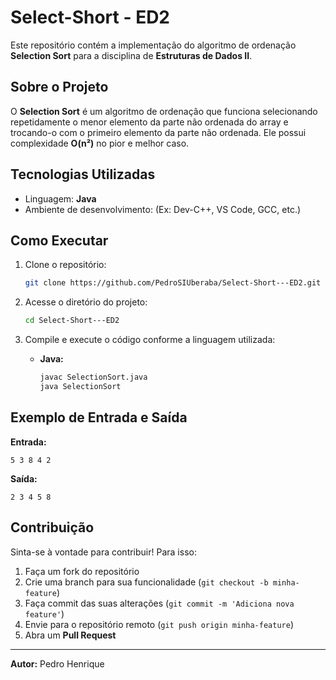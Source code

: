 # Select-Short - ED2

Este repositório contém a implementação do algoritmo de ordenação **Selection Sort** para a disciplina de **Estruturas de Dados II**.

## Sobre o Projeto

O **Selection Sort** é um algoritmo de ordenação que funciona selecionando repetidamente o menor elemento da parte não ordenada do array e trocando-o com o primeiro elemento da parte não ordenada. Ele possui complexidade **O(n²)** no pior e melhor caso.

## Tecnologias Utilizadas

- Linguagem: **Java**
- Ambiente de desenvolvimento: (Ex: Dev-C++, VS Code, GCC, etc.)

## Como Executar

1. Clone o repositório:
   ```sh
   git clone https://github.com/PedroSIUberaba/Select-Short---ED2.git
   ```
2. Acesse o diretório do projeto:
   ```sh
   cd Select-Short---ED2
   ```
3. Compile e execute o código conforme a linguagem utilizada:
   
   - **Java:**
     ```sh
     javac SelectionSort.java
     java SelectionSort
     ```

## Exemplo de Entrada e Saída

**Entrada:**

```
5 3 8 4 2
```

**Saída:**

```
2 3 4 5 8
```

## Contribuição

Sinta-se à vontade para contribuir! Para isso:

1. Faça um fork do repositório
2. Crie uma branch para sua funcionalidade (`git checkout -b minha-feature`)
3. Faça commit das suas alterações (`git commit -m 'Adiciona nova feature'`)
4. Envie para o repositório remoto (`git push origin minha-feature`)
5. Abra um **Pull Request**

---

**Autor:** Pedro Henrique

